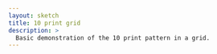 ```yaml
---
layout: sketch
title: 10 print grid
description: >
  Basic demonstration of the 10 print pattern in a grid.
---
```

